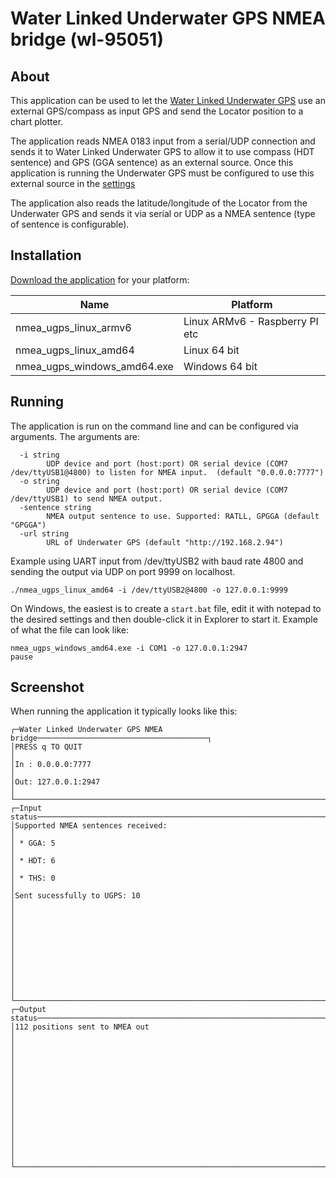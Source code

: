 # Water Linked Underwater GPS NMEA bridge (wl-95051)

## About

This application can be used to let the [Water Linked Underwater GPS](https://waterlinked.com/underwater-gps/) use an external GPS/compass as input GPS and send the Locator position to a chart plotter.

The application reads NMEA 0183 input from a serial/UDP connection and sends it to Water Linked Underwater GPS to allow it to use compass (HDT sentence) and GPS (GGA sentence) as an external source. Once this application is running the Underwater GPS must be configured to use this external source in the [settings](https://waterlinked.github.io/docs/explorer-kit/gui/settings/)

The application also reads the latitude/longitude of the Locator from the Underwater GPS and sends it via serial or UDP as a NMEA sentence (type of sentence is configurable).

## Installation

[Download the application](https://github.com/waterlinked/ugps-nmea-go/releases) for your platform:

| Name | Platform |
|------|----------|
| nmea_ugps_linux_armv6 | Linux ARMv6 - Raspberry PI etc |
| nmea_ugps_linux_amd64 | Linux 64 bit |
| nmea_ugps_windows_amd64.exe | Windows 64 bit |

## Running

The application is run on the command line and can be configured via arguments. The arguments are:

```
  -i string
    	UDP device and port (host:port) OR serial device (COM7 /dev/ttyUSB1@4800) to listen for NMEA input.  (default "0.0.0.0:7777")
  -o string
    	UDP device and port (host:port) OR serial device (COM7 /dev/ttyUSB1) to send NMEA output.
  -sentence string
    	NMEA output sentence to use. Supported: RATLL, GPGGA (default "GPGGA")
  -url string
    	URL of Underwater GPS (default "http://192.168.2.94")
```

Example using UART input from /dev/ttyUSB2 with baud rate 4800 and sending the output via UDP on port 9999 on localhost.

```
./nmea_ugps_linux_amd64 -i /dev/ttyUSB2@4800 -o 127.0.0.1:9999
```

On Windows, the easiest is to create a `start.bat` file, edit it with notepad to the desired settings and then double-click it in Explorer to start it. Example of what the file can look like:

```
nmea_ugps_windows_amd64.exe -i COM1 -o 127.0.0.1:2947
pause
```

## Screenshot

When running the application it typically looks like this:

```
┌─Water Linked Underwater GPS NMEA bridge──────────────────────────────────────┐
│PRESS q TO QUIT                                                               │
│In : 0.0.0.0:7777                                                             │
│Out: 127.0.0.1:2947                                                           │
└──────────────────────────────────────────────────────────────────────────────┘
┌─Input status─────────────────────────────────────────────────────────────────┐
│Supported NMEA sentences received:                                            │
│ * GGA: 5                                                                     │
│ * HDT: 6                                                                     │
│ * THS: 0                                                                     │
│Sent sucessfully to UGPS: 10                                                  │
│                                                                              │
│                                                                              │
│                                                                              │
│                                                                              │
│                                                                              │
└──────────────────────────────────────────────────────────────────────────────┘
┌─Output status────────────────────────────────────────────────────────────────┐
│112 positions sent to NMEA out                                                │
│                                                                              │
│                                                                              │
│                                                                              │
│                                                                              │
│                                                                              │
│                                                                              │
│                                                                              │
└──────────────────────────────────────────────────────────────────────────────┘
```
